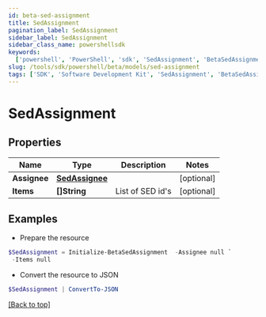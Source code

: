 ```yaml
---
id: beta-sed-assignment
title: SedAssignment
pagination_label: SedAssignment
sidebar_label: SedAssignment
sidebar_class_name: powershellsdk
keywords:
  ['powershell', 'PowerShell', 'sdk', 'SedAssignment', 'BetaSedAssignment']
slug: /tools/sdk/powershell/beta/models/sed-assignment
tags: ['SDK', 'Software Development Kit', 'SedAssignment', 'BetaSedAssignment']
---
```


# SedAssignment

## Properties

| Name | Type | Description | Notes |
| --- | --- | --- | --- |
| **Assignee** | [**SedAssignee**](sed-assignee) |  | [optional] |
| **Items** | **[]String** | List of SED id's | [optional] |

## Examples

- Prepare the resource

```powershell
$SedAssignment = Initialize-BetaSedAssignment  -Assignee null `
 -Items null
```

- Convert the resource to JSON

```powershell
$SedAssignment | ConvertTo-JSON
```

[[Back to top]](#)
